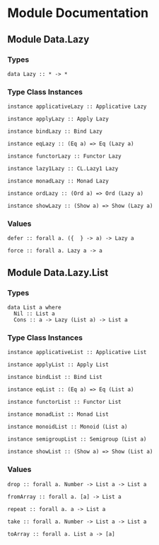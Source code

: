 # Module Documentation

## Module Data.Lazy

### Types

    data Lazy :: * -> *


### Type Class Instances

    instance applicativeLazy :: Applicative Lazy

    instance applyLazy :: Apply Lazy

    instance bindLazy :: Bind Lazy

    instance eqLazy :: (Eq a) => Eq (Lazy a)

    instance functorLazy :: Functor Lazy

    instance lazy1Lazy :: CL.Lazy1 Lazy

    instance monadLazy :: Monad Lazy

    instance ordLazy :: (Ord a) => Ord (Lazy a)

    instance showLazy :: (Show a) => Show (Lazy a)


### Values

    defer :: forall a. ({  } -> a) -> Lazy a

    force :: forall a. Lazy a -> a


## Module Data.Lazy.List

### Types

    data List a where
      Nil :: List a
      Cons :: a -> Lazy (List a) -> List a


### Type Class Instances

    instance applicativeList :: Applicative List

    instance applyList :: Apply List

    instance bindList :: Bind List

    instance eqList :: (Eq a) => Eq (List a)

    instance functorList :: Functor List

    instance monadList :: Monad List

    instance monoidList :: Monoid (List a)

    instance semigroupList :: Semigroup (List a)

    instance showList :: (Show a) => Show (List a)


### Values

    drop :: forall a. Number -> List a -> List a

    fromArray :: forall a. [a] -> List a

    repeat :: forall a. a -> List a

    take :: forall a. Number -> List a -> List a

    toArray :: forall a. List a -> [a]